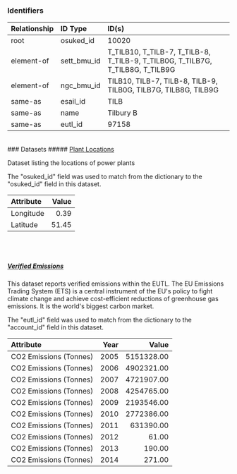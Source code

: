 ### Identifiers

| Relationship   | ID Type     | ID(s)                                                                          |
|:---------------|:------------|:-------------------------------------------------------------------------------|
| root           | osuked_id   | 10020                                                                          |
| element-of     | sett_bmu_id | T_TILB10, T_TILB-7, T_TILB-8, T_TILB-9, T_TILB0G, T_TILB7G, T_TILB8G, T_TILB9G |
| element-of     | ngc_bmu_id  | TILB10, TILB-7, TILB-8, TILB-9, TILB0G, TILB7G, TILB8G, TILB9G                 |
| same-as        | esail_id    | TILB                                                                           |
| same-as        | name        | Tilbury B                                                                      |
| same-as        | eutl_id     | 97158                                                                          |

<br>
### Datasets
##### <a href="https://raw.githubusercontent.com/OSUKED/Dictionary-Datasets/main/datasets/plant-locations/datapackage.json">Plant Locations</a>

Dataset listing the locations of power plants

The "osuked_id" field was used to match from the dictionary to the "osuked_id" field in this dataset.

| Attribute   |   Value |
|:------------|--------:|
| Longitude   |    0.39 |
| Latitude    |   51.45 |

<br><br>
##### <a href="https://raw.githubusercontent.com/OSUKED/Dictionary-Datasets/main/datasets/verified-emissions/datapackage.json">Verified Emissions</a>

This dataset reports verified emissions within the EUTL. The EU Emissions Trading System (ETS) is a central instrument of the EU's policy to fight climate change and achieve cost-efficient reductions of greenhouse gas emissions. It is the world's biggest carbon market.

The "eutl_id" field was used to match from the dictionary to the "account_id" field in this dataset.

| Attribute              |   Year |      Value |
|:-----------------------|-------:|-----------:|
| CO2 Emissions (Tonnes) |   2005 | 5151328.00 |
| CO2 Emissions (Tonnes) |   2006 | 4902321.00 |
| CO2 Emissions (Tonnes) |   2007 | 4721907.00 |
| CO2 Emissions (Tonnes) |   2008 | 4254765.00 |
| CO2 Emissions (Tonnes) |   2009 | 2193546.00 |
| CO2 Emissions (Tonnes) |   2010 | 2772386.00 |
| CO2 Emissions (Tonnes) |   2011 |  631390.00 |
| CO2 Emissions (Tonnes) |   2012 |      61.00 |
| CO2 Emissions (Tonnes) |   2013 |     190.00 |
| CO2 Emissions (Tonnes) |   2014 |     271.00 |

